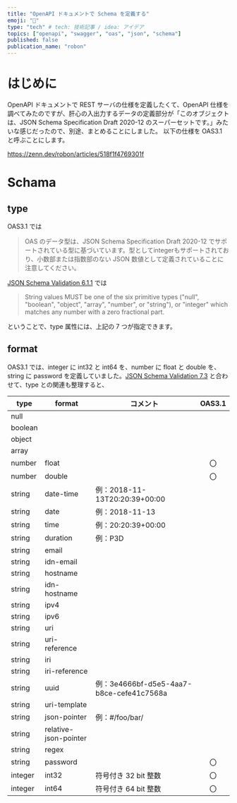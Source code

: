 ```yaml
---
title: "OpenAPI ドキュメントで Schema を定義する"
emoji: "👀"
type: "tech" # tech: 技術記事 / idea: アイデア
topics: ["openapi", "swagger", "oas", "json", "schema"]
published: false
publication_name: "robon"
---
```


# はじめに

OpenAPI ドキュメントで REST サーバの仕様を定義したくて、OpenAPI 仕様を調べてみたのですが、肝心の入出力するデータの定義部分が「このオブジェクトは、JSON Schema Specification Draft 2020-12 のスーパーセットです。」みたいな感じだったので、別途、まとめることにしました。
以下の仕様を OAS3.1 と呼ぶことにします。

https://zenn.dev/robon/articles/518f1f4769301f

# Schama 
## type

OAS3.1 では

> OAS のデータ型は、JSON Schema Specification Draft 2020-12 でサポートされている型に基づいています。型としてintegerもサポートされており、小数部または指数部のない JSON 数値として定義されていることに注意してください。

[JSON Schema Validation 6.1.1](https://json-schema.org/draft/2020-12/json-schema-validation.html#name-type) では

> String values MUST be one of the six primitive types ("null", "boolean", "object", "array", "number", or "string"), or "integer" which matches any number with a zero fractional part.

ということで、type 属性には、上記の 7 つが指定できます。

## format

OAS3.1 では、integer に int32 と int64 を、number に float と double を、string に password を定義していました。[JSON Schema Validation 7.3](https://json-schema.org/draft/2020-12/json-schema-validation.html#name-defined-formats) と合わせて、type との関連も整理すると、

| type | format | コメント | OAS3.1 |
|---|---|---|:---:|
|null||||
|boolean||||
|object||||
|array||||
|number|float||〇|
|number|double||〇|
|string|date-time|例：2018-11-13T20:20:39+00:00||
|string|date|例：2018-11-13||
|string|time|例：20:20:39+00:00||
|string|duration|例：P3D||
|string|email|||
|string|idn-email|||
|string|hostname|||
|string|idn-hostname|||
|string|ipv4|||
|string|ipv6|||
|string|uri|||
|string|uri-reference|||
|string|iri|||
|string|iri-reference|||
|string|uuid|例：3e4666bf-d5e5-4aa7-b8ce-cefe41c7568a||
|string|uri-template|||
|string|json-pointer|例：#/foo/bar/||
|string|relative-json-pointer|||
|string|regex|||
|string|password||〇|
|integer|int32|符号付き 32 bit 整数|〇|
|integer|int64|符号付き 64 bit 整数|〇|




